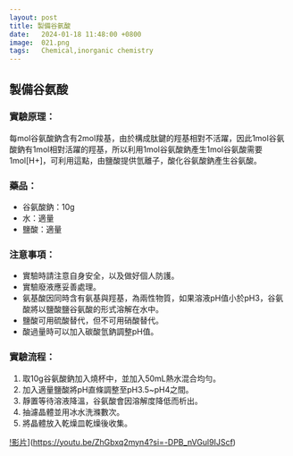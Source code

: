 ```yaml
---
layout: post
title: 製備谷氨酸
date:   2024-01-18 11:48:00 +0800
image:  021.png
tags:   Chemical,inorganic chemistry
---
```

## 製備谷氨酸

### 實驗原理：
每mol谷氨酸鈉含有2mol羧基，由於構成肽鍵的羥基相對不活躍，因此1mol谷氨酸鈉有1mol相對活躍的羥基，所以利用1mol谷氨酸鈉產生1mol谷氨酸需要1mol[H+]，可利用這點，由鹽酸提供氫離子，酸化谷氨酸鈉產生谷氨酸。

### 藥品：
- 谷氨酸鈉：10g
- 水：適量
- 鹽酸：適量

### 注意事項：
- 實驗時請注意自身安全，以及做好個人防護。
- 實驗廢液應妥善處理。
- 氨基酸因同時含有氨基與羥基，為兩性物質，如果溶液pH值小於pH3，谷氨酸將以鹽酸鹽谷氨酸的形式溶解在水中。
- 鹽酸可用硫酸替代，但不可用硝酸替代。
- 酸過量時可以加入碳酸氫鈉調整pH值。

### 實驗流程：
1. 取10g谷氨酸鈉加入燒杯中，並加入50mL熱水混合均勻。
2. 加入適量鹽酸將pH直條調整至pH3.5~pH4之間。
3. 靜置等待溶液降溫，谷氨酸會因溶解度降低而析出。
4. 抽濾晶體並用冰水洗滌數次。
5. 將晶體放入乾燥皿乾燥後收集。

[!影片](缩略图链接)](https://youtu.be/ZhGbxq2myn4?si=-DPB_nVGul9IJScf)


